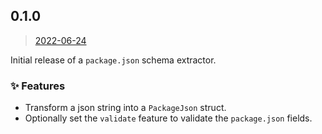## 0.1.0

> [2022-06-24](https://github.com/ifiokjr/package_json_schema/compare/a315dd0...0.1.0)

Initial release of a `package.json` schema extractor.

### ✨ Features

- Transform a json string into a `PackageJson` struct.
- Optionally set the `validate` feature to validate the `package.json` fields.
